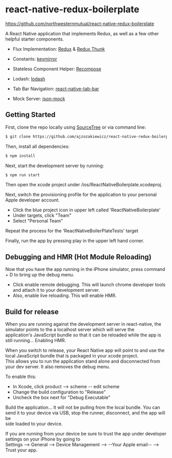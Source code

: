 # react-native-redux-boilerplate  
https://github.com/northwesternmutual/react-native-redux-boilerplate  

A React Native application that implements Redux, as well as a few other helpful starter components.  

- Flux Implementation: [Redux](https://github.com/reactjs/redux) & [Redux Thunk](https://github.com/gaearon/redux-thunk)  
- Constants: [keymirror](https://github.com/STRML/keyMirror)  
- Stateless Component Helper: [Recompose](https://github.com/acdlite/recompose)  
- Lodash: [lodash](https://lodash.com/)  
- Tab Bar Navigation: [react-native-tab-bar](https://www.npmjs.com/package/react-native-tab-bar)  

- Mock Server: [json-mock](https://github.com/therebelbeta/json-mock)

## Getting Started  

First, clone the repo locally using [SourceTree](https://www.sourcetreeapp.com/) or via command line:

```bash
$ git clone https://github.com/ajzozakiewicz/react-native-redux-boilerplate
```

Then, install all dependencies:

```bash
$ npm install
```

Next, start the development server by running:

```bash
$ npm run start
```

Then open the xcode project under /ios/ReactNativeBoilerplate.xcodeproj.  

Next, switch the provisioning profile for the application to your personal Apple developer account.  

- Click the blue project icon in upper left called 'ReactNativeBoilerplate'
- Under targets, click "Team"
- Select "Personal Team"

Repeat the process for the 'ReactNativeBoilerPlateTests' target  

Finally, run the app by pressing play in the upper left hand corner.

## Debugging and HMR (Hot Module Reloading)

Now that you have the app running in the iPhone simulator, press command + D to bring up the debug menu.  

- Click enable remote debugging. This will launch chrome developer tools and attach it to your development server.
- Also, enable live reloading. This will enable HMR.


## Build for release

When you are running against the development server in react-native, the simulator points to the a localhost server which will serve the  
application's JavaScript bundle so that it can be reloaded while the app is still running... Enabling HMR.  

When you switch to release, your React Native app will point to and use the local JavaScript bundle that is packaged in your xcode project.  
This allows you to run the application stand alone and disconnected from your dev server. It also removes the debug menu.

To enable this:

- In Xcode, click product --> scheme -- edit scheme
- Change the build configuration to "Release"
- Uncheck the box next for "Debug Executable"

Build the application... It will not be pulling from the local bundle. You can send it to your device via USB, stop the runner, disconnect, and the app will be  
side loaded to your device.

If you are running from your device be sure to trust the app under developer settings on your iPhone by going to  
Settings --> General --> Device Management --> --Your Apple email-- --> Trust your app.
